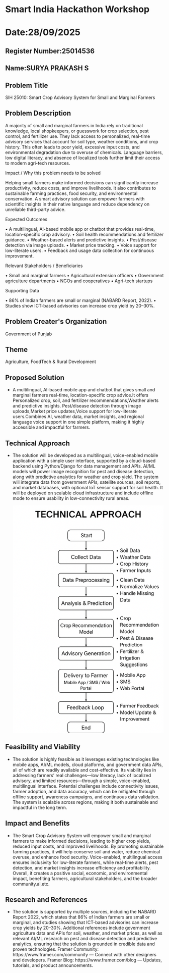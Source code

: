 # Smart India Hackathon Workshop
# Date:28/09/2025
## Register Number:25014536
## Name:SURYA PRAKASH S
## Problem Title
SIH 25010: Smart Crop Advisory System for Small and Marginal Farmers
## Problem Description
A majority of small and marginal farmers in India rely on traditional knowledge, local shopkeepers, or guesswork for crop selection, pest control, and fertilizer use. They lack access to personalized, real-time advisory services that account for soil type, weather conditions, and crop history. This often leads to poor yield, excessive input costs, and environmental degradation due to overuse of chemicals. Language barriers, low digital literacy, and absence of localized tools further limit their access to modern agri-tech resources.

Impact / Why this problem needs to be solved

Helping small farmers make informed decisions can significantly increase productivity, reduce costs, and improve livelihoods. It also contributes to sustainable farming practices, food security, and environmental conservation. A smart advisory solution can empower farmers with scientific insights in their native language and reduce dependency on unreliable third-party advice.

Expected Outcomes

• A multilingual, AI-based mobile app or chatbot that provides real-time, location-specific crop advisory.
• Soil health recommendations and fertilizer guidance.
• Weather-based alerts and predictive insights.
• Pest/disease detection via image uploads.
• Market price tracking.
• Voice support for low-literate users.
• Feedback and usage data collection for continuous improvement.

Relevant Stakeholders / Beneficiaries

• Small and marginal farmers
• Agricultural extension officers
• Government agriculture departments
• NGOs and cooperatives
• Agri-tech startups

Supporting Data

• 86% of Indian farmers are small or marginal (NABARD Report, 2022).
• Studies show ICT-based advisories can increase crop yield by 20–30%.

## Problem Creater's Organization
Government of Punjab

## Theme
Agriculture, FoodTech & Rural Development

## Proposed Solution
<ul><li>A multilingual, AI-based mobile app and chatbot that gives small and marginal farmers real-time, location-specific crop advice.It offers Personalized crop, soil, and fertilizer recommendations,Weather alerts and predictive insights.
Pest/disease detection through image uploads,Market price updates,Voice support for low-literate users.Combines AI, weather data, market insights, and regional language voice support in one simple platform, making it highly accessible and impactful for farmers.</ul></li>

## Technical Approach
<ul><li>The solution will be developed as a multilingual, voice-enabled mobile application with a simple user interface, supported by a cloud-based backend using Python/Django for data management and APIs. AI/ML models will power image recognition for pest and disease detection, along with predictive analytics for weather and crop yield. The system will integrate data from government APIs, satellite sources, soil reports, and market databases, with optional IoT sensor support for soil health. It will be deployed on scalable cloud infrastructure and include offline mode to ensure usability in low-connectivity rural areas.

![alt text](flowchart.png)
</ul></li>

## Feasibility and Viability
<ul><li>The solution is highly feasible as it leverages existing technologies like mobile apps, AI/ML models, cloud platforms, and government data APIs, all of which are readily available and cost-effective. Its viability lies in addressing farmers’ real challenges—low literacy, lack of localized advisory, and limited resources—through a simple, voice-enabled, multilingual interface. Potential challenges include connectivity issues, farmer adoption, and data accuracy, which can be mitigated through offline support, awareness campaigns, and continuous data validation. The system is scalable across regions, making it both sustainable and impactful in the long term.</ul></li>

## Impact and Benefits
<ul><li>The Smart Crop Advisory System will empower small and marginal farmers to make informed decisions, leading to higher crop yields, reduced input costs, and improved livelihoods. By promoting sustainable farming practices, it will help conserve soil and water, reduce chemical overuse, and enhance food security. Voice-enabled, multilingual access ensures inclusivity for low-literate farmers, while real-time alerts, pest detection, and market insights increase efficiency and profitability. Overall, it creates a positive social, economic, and environmental impact, benefiting farmers, agricultural stakeholders, and the broader community.al,etc.</ul></li>

## Research and References
<ul><li>The solution is supported by multiple sources, including the NABARD Report 2022, which states that 86% of Indian farmers are small or marginal, and studies showing that ICT-based advisories can increase crop yields by 20–30%. Additional references include government agriculture data and APIs for soil, weather, and market prices, as well as relevant AI/ML research on pest and disease detection and predictive analytics, ensuring that the solution is grounded in credible data and proven technologies.
Framer Community: https://www.framer.com/community — Connect with other designers and developers.
Framer Blog: https://www.framer.com/blog — Updates, tutorials, and product announcements.
</ul></li>
